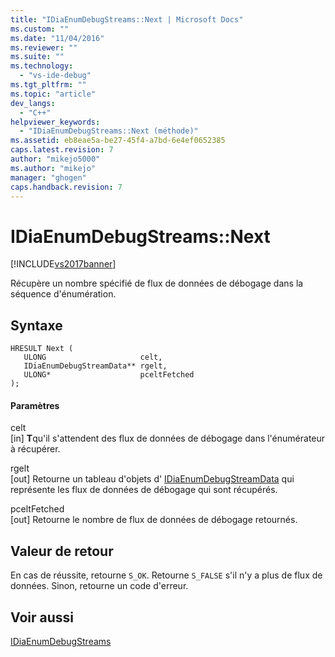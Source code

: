 ```yaml
---
title: "IDiaEnumDebugStreams::Next | Microsoft Docs"
ms.custom: ""
ms.date: "11/04/2016"
ms.reviewer: ""
ms.suite: ""
ms.technology: 
  - "vs-ide-debug"
ms.tgt_pltfrm: ""
ms.topic: "article"
dev_langs: 
  - "C++"
helpviewer_keywords: 
  - "IDiaEnumDebugStreams::Next (méthode)"
ms.assetid: eb8eae5a-be27-45f4-a7bd-6e4ef0652385
caps.latest.revision: 7
author: "mikejo5000"
ms.author: "mikejo"
manager: "ghogen"
caps.handback.revision: 7
---
```

# IDiaEnumDebugStreams::Next
[!INCLUDE[vs2017banner](../../code-quality/includes/vs2017banner.md)]

Récupère un nombre spécifié de flux de données de débogage dans la séquence d'énumération.  
  
## Syntaxe  
  
```cpp#  
HRESULT Next (   
   ULONG                     celt,   
   IDiaEnumDebugStreamData** rgelt,  
   ULONG*                    pceltFetched  
);  
```  
  
#### Paramètres  
 celt  
 \[in\]  **T**qu'il s'attendent des flux de données de débogage dans l'énumérateur à récupérer.  
  
 rgelt  
 \[out\]  Retourne un tableau d'objets d' [IDiaEnumDebugStreamData](../../debugger/debug-interface-access/idiaenumdebugstreamdata.md) qui représente les flux de données de débogage qui sont récupérés.  
  
 pceltFetched  
 \[out\]  Retourne le nombre de flux de données de débogage retournés.  
  
## Valeur de retour  
 En cas de réussite, retourne `S_OK`.  Retourne `S_FALSE` s'il n'y a plus de flux de données.  Sinon, retourne un code d'erreur.  
  
## Voir aussi  
 [IDiaEnumDebugStreams](../../debugger/debug-interface-access/idiaenumdebugstreams.md)